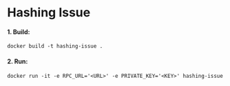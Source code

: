 # Hashing Issue

#### 1. Build:

```
docker build -t hashing-issue .
```

#### 2. Run:

```
docker run -it -e RPC_URL='<URL>' -e PRIVATE_KEY='<KEY>' hashing-issue
```
